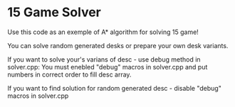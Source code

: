 # 15 Game Solver

Use this code as an exemple of A* algorithm for solving 15 game!

You can solve random generated desks or prepare your own desk variants. 

If you want to solve your's varians of desc - use debug method in solver.cpp:
You must enebled "debug" macros in solver.cpp and put numbers in correct order to fill desc array.

If you want to find solution for random generated desc - disable "debug" macros in solver.cpp
